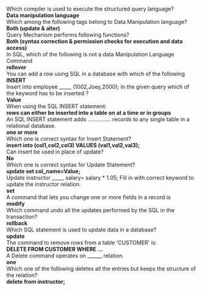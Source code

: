 Which compiler is used to execute the structured query language?  
**Data manipulation language**  
Which among the following tags belong to Data Manipulation language?  
**Both (update & alter)**  
Query Mechanism performs following functions?  
**Both (syntax correction & permission checks for execution and data access)**  
In SQL, which of the following is not a data Manipulation Language Command  
**rollover**  
You can add a row using SQL in a database with which of the following  
**INSERT**  
Insert into employee _____ (1002,Joey,2000); In the given query which of the keyword has to be inserted ?  
**Value**  
When using the SQL INSERT statement:  
**rows can either be inserted into a table on at a time or in groups**  
An SQL INSERT statement adds …………… records to any single table in a relational database.  
**one or more**  
Which one is correct syntax for Insert Statement?  
**insert into (col1,col2,col3) VALUES (val1,val2,val3);**  
Can insert be used in place of update?  
**No**  
Which one is correct syntax for Update Statement?  
**update set col_name=Value;**  
Update instructor _____ salary= salary * 1.05; Fill in with correct keyword to update the instructor relation.  
**set**  
A command that lets you change one or more fields in a record is  
**modify**  
Which command undo all the updates performed by the SQL in the transaction?  
**rollback**  
Which SQL statement is used to update data in a database?  
**update**  
The command to remove rows from a table 'CUSTOMER' is:  
**DELETE FROM CUSTOMER WHERE ...**  
A Delete command operates on ______ relation.  
**one**  
Which one of the following deletes all the entries but keeps the structure of the relation?  
**delete from instructor;**